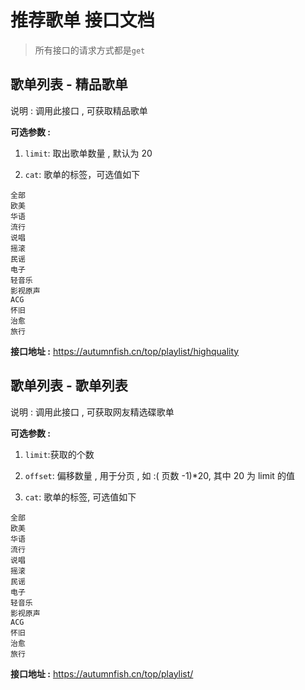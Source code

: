 # 推荐歌单 接口文档

>  所有接口的请求方式都是`get`



## 歌单列表 - 精品歌单

说明 : 调用此接口 , 可获取精品歌单  

**可选参数 :** 

1. `limit`: 取出歌单数量 , 默认为 20

2. `cat`: 歌单的标签，可选值如下

```
全部
欧美
华语
流行
说唱
摇滚
民谣
电子
轻音乐
影视原声
ACG
怀旧
治愈
旅行
```

**接口地址 :**  https://autumnfish.cn/top/playlist/highquality



## 歌单列表 - 歌单列表

说明 : 调用此接口 , 可获取网友精选碟歌单

**可选参数 :** 

1. `limit`:获取的个数
2. `offset`: 偏移数量 , 用于分页 , 如 :( 页数 -1)*20, 其中 20 为 limit 的值

3. `cat`: 歌单的标签, 可选值如下

```
全部
欧美
华语
流行
说唱
摇滚
民谣
电子
轻音乐
影视原声
ACG
怀旧
治愈
旅行
```

**接口地址 :** https://autumnfish.cn/top/playlist/

